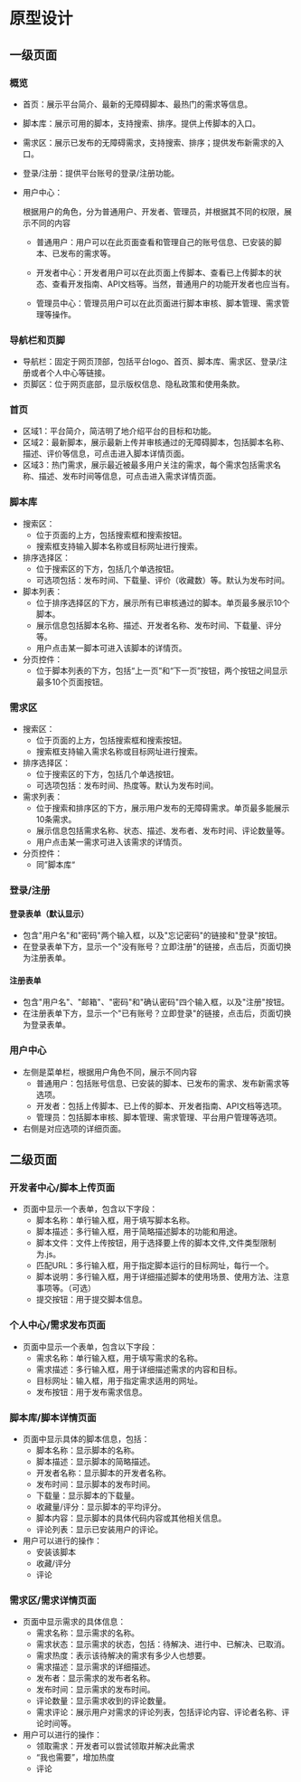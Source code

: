 # 原型设计

## 一级页面

### 概览

- 首页：展示平台简介、最新的无障碍脚本、最热门的需求等信息。

- 脚本库：展示可用的脚本，支持搜索、排序。提供上传脚本的入口。

- 需求区：展示已发布的无障碍需求，支持搜索、排序；提供发布新需求的入口。

- 登录/注册：提供平台账号的登录/注册功能。

- 用户中心：

  根据用户的角色，分为普通用户、开发者、管理员，并根据其不同的权限，展示不同的内容

  - 普通用户：用户可以在此页面查看和管理自己的账号信息、已安装的脚本、已发布的需求等。

  - 开发者中心：开发者用户可以在此页面上传脚本、查看已上传脚本的状态、查看开发指南、API文档等。当然，普通用户的功能开发者也应当有。

  - 管理员中心：管理员用户可以在此页面进行脚本审核、脚本管理、需求管理等操作。

### 导航栏和页脚

- 导航栏：固定于网页顶部，包括平台logo、首页、脚本库、需求区、登录/注册或者个人中心等链接。
- 页脚区：位于网页底部，显示版权信息、隐私政策和使用条款。

### 首页

- 区域1：平台简介，简洁明了地介绍平台的目标和功能。
- 区域2：最新脚本，展示最新上传并审核通过的无障碍脚本，包括脚本名称、描述、评价等信息，可点击进入脚本详情页面。
- 区域3：热门需求，展示最近被最多用户关注的需求，每个需求包括需求名称、描述、发布时间等信息，可点击进入需求详情页面。

### 脚本库

- 搜索区：
  - 位于页面的上方，包括搜索框和搜索按钮。
  - 搜索框支持输入脚本名称或目标网址进行搜索。
- 排序选择区：
  - 位于搜索区的下方，包括几个单选按钮。
  - 可选项包括：发布时间、下载量、评价（收藏数）等。默认为发布时间。
- 脚本列表：
  - 位于排序选择区的下方，展示所有已审核通过的脚本。单页最多展示10个脚本。
  - 展示信息包括脚本名称、描述、开发者名称、发布时间、下载量、评分等。
  - 用户点击某一脚本可进入该脚本的详情页。
- 分页控件：
  - 位于脚本列表的下方，包括“上一页”和“下一页”按钮，两个按钮之间显示最多10个页面按钮。

### 需求区

- 搜索区：
  - 位于页面的上方，包括搜索框和搜索按钮。
  - 搜索框支持输入需求名称或目标网址进行搜索。
- 排序选择区：
  - 位于搜索区的下方，包括几个单选按钮。
  - 可选项包括：发布时间、热度等。默认为发布时间。
- 需求列表：
  - 位于搜索和排序区的下方，展示用户发布的无障碍需求。单页最多能展示10条需求。
  - 展示信息包括需求名称、状态、描述、发布者、发布时间、评论数量等。
  - 用户点击某一需求可进入该需求的详情页。
- 分页控件：
    - 同”脚本库“

### 登录/注册

#### 登录表单（默认显示）

- 包含"用户名"和"密码"两个输入框，以及"忘记密码"的链接和"登录"按钮。
- 在登录表单下方，显示一个"没有账号？立即注册"的链接，点击后，页面切换为注册表单。

#### 注册表单

- 包含"用户名"、"邮箱"、"密码"和"确认密码"四个输入框，以及"注册"按钮。
- 在注册表单下方，显示一个"已有账号？立即登录"的链接，点击后，页面切换为登录表单。

### 用户中心

- 左侧是菜单栏，根据用户角色不同，展示不同内容
  - 普通用户：包括账号信息、已安装的脚本、已发布的需求、发布新需求等选项。
  - 开发者：包括上传脚本、已上传的脚本、开发者指南、API文档等选项。
  - 管理员：包括脚本审核、脚本管理、需求管理、平台用户管理等选项。
- 右侧是对应选项的详细页面。

## 二级页面

### 开发者中心/脚本上传页面

- 页面中显示一个表单，包含以下字段：
  - 脚本名称：单行输入框，用于填写脚本名称。
  - 脚本描述：多行输入框，用于简略描述脚本的功能和用途。
  - 脚本文件：文件上传按钮，用于选择要上传的脚本文件,文件类型限制为.js。
  - 匹配URL：多行输入框，用于指定脚本运行的目标网址，每行一个。
  - 脚本说明：多行输入框，用于详细描述脚本的使用场景、使用方法、注意事项等。（可选）
  - 提交按钮：用于提交脚本信息。

### 个人中心/需求发布页面

- 页面中显示一个表单，包含以下字段：
  - 需求名称：单行输入框，用于填写需求的名称。
  - 需求描述：多行输入框，用于详细描述需求的内容和目标。
  - 目标网址：输入框，用于指定需求适用的网址。
  - 发布按钮：用于发布需求信息。

### 脚本库/脚本详情页面

- 页面中显示具体的脚本信息，包括：
  - 脚本名称：显示脚本的名称。
  - 脚本描述：显示脚本的简略描述。
  - 开发者名称：显示脚本的开发者名称。
  - 发布时间：显示脚本的发布时间。
  - 下载量：显示脚本的下载量。
  - 收藏量/评分：显示脚本的平均评分。
  - 脚本内容：显示脚本的具体代码内容或其他相关信息。
  - 评论列表：显示已安装用户的评论。
- 用户可以进行的操作：
  - 安装该脚本
  - 收藏/评分
  - 评论

### 需求区/需求详情页面

- 页面中显示需求的具体信息：
  - 需求名称：显示需求的名称。
  - 需求状态：显示需求的状态，包括：待解决、进行中、已解决、已取消。
  - 需求热度：表示该待解决的需求有多少人也想要。
  - 需求描述：显示需求的详细描述。
  - 发布者：显示需求的发布者名称。
  - 发布时间：显示需求的发布时间。
  - 评论数量：显示需求收到的评论数量。
  - 需求评论：展示用户对需求的评论列表，包括评论内容、评论者名称、评论时间等。
- 用户可以进行的操作：
  - 领取需求：开发者可以尝试领取并解决此需求
  - “我也需要”，增加热度
  - 评论
